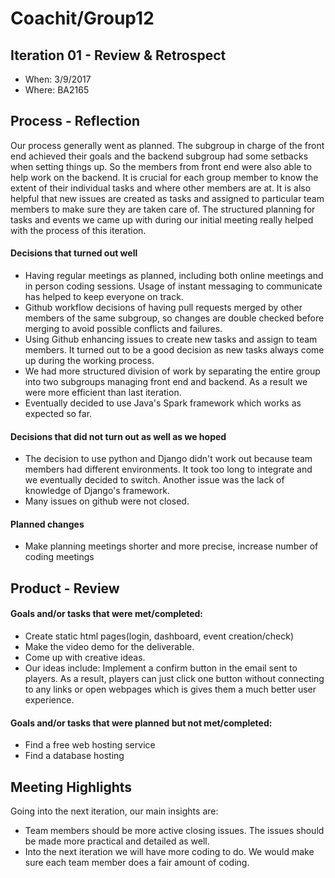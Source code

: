 # Coachit/Group12
 

## Iteration 01 - Review & Retrospect

 * When: 3/9/2017
 * Where: BA2165

## Process - Reflection

Our process generally went as planned. The subgroup in charge of the front end achieved their goals and the backend subgroup had some setbacks when setting things up. So the members from front end were also able to help work on the backend. It is crucial for each group member to know the extent of their individual tasks and where other members are at. It is also helpful that new issues are created as tasks and assigned to particular team members to make sure they are taken care of. The structured planning for tasks and events we came up with during our initial meeting really helped with the process of this iteration. 

#### Decisions that turned out well

* Having regular meetings as planned, including both online meetings and in person coding sessions. Usage of instant messaging to communicate has helped to keep everyone on track.
* Github workflow decisions of having pull requests merged by other members of the same subgroup, so changes are double checked before merging to avoid possible conflicts and failures.
* Using Github enhancing issues to create new tasks and assign to team members. It turned out to be a good decision as new tasks always come up during the working process. 
* We had more structured division of work by separating the entire group into two subgroups managing front end and backend. As a result we were more efficient than last iteration. 
* Eventually decided to use Java's Spark framework which works as expected so far. 

#### Decisions that did not turn out as well as we hoped

 * The decision to use python and Django didn't work out because team members had different environments. It took too long to integrate and we eventually decided to switch. Another issue was the lack of knowledge of Django's framework.
 * Many issues on github were not closed. 
 
 
#### Planned changes

 * Make planning meetings shorter and more precise, increase number of coding meetings 
 
## Product - Review

#### Goals and/or tasks that were met/completed:

 * Create static html pages(login, dashboard, event creation/check)
 * Make the video demo for the deliverable.
 * Come up with creative ideas.
 * Our ideas include: Implement a confirm button in the email sent to players. As a result, players can just click one button without connecting to any links or open webpages which is gives them a much better user experience.
  

#### Goals and/or tasks that were planned but not met/completed:

 * Find a free web hosting service
 * Find a database hosting

## Meeting Highlights

Going into the next iteration, our main insights are:

 * Team members should be more active closing issues. The issues should be made more practical and detailed as well. 
 * Into the next iteration we will have more coding to do. We would make sure each team member does a fair amount of coding. 
 
 
